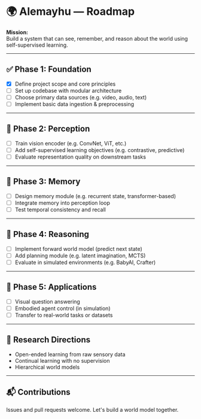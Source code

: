 # 🌍 Alemayhu — Roadmap

**Mission:**  
Build a system that can see, remember, and reason about the world using self-supervised learning.

---

## ✅ Phase 1: Foundation

- [x] Define project scope and core principles
- [ ] Set up codebase with modular architecture
- [ ] Choose primary data sources (e.g. video, audio, text)
- [ ] Implement basic data ingestion & preprocessing

---

## 🚧 Phase 2: Perception

- [ ] Train vision encoder (e.g. ConvNet, ViT, etc.)
- [ ] Add self-supervised learning objectives (e.g. contrastive, predictive)
- [ ] Evaluate representation quality on downstream tasks

---

## 🧠 Phase 3: Memory

- [ ] Design memory module (e.g. recurrent state, transformer-based)
- [ ] Integrate memory into perception loop
- [ ] Test temporal consistency and recall

---

## 🧩 Phase 4: Reasoning

- [ ] Implement forward world model (predict next state)
- [ ] Add planning module (e.g. latent imagination, MCTS)
- [ ] Evaluate in simulated environments (e.g. BabyAI, Crafter)

---

## 🚀 Phase 5: Applications

- [ ] Visual question answering
- [ ] Embodied agent control (in simulation)
- [ ] Transfer to real-world tasks or datasets

---

## 🧪 Research Directions

- Open-ended learning from raw sensory data
- Continual learning with no supervision
- Hierarchical world models

---

## 📬 Contributions

Issues and pull requests welcome. Let's build a world model together.
